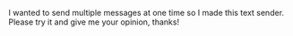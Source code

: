 I wanted to send multiple messages at one time so I made this text sender. Please try it and give me your opinion, thanks!

